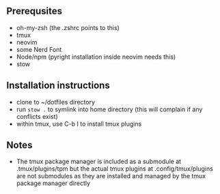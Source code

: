 ## Prerequsites
- oh-my-zsh (the .zshrc points to this)
- tmux
- neovim
- some Nerd Font
- Node/npm (pyright installation inside neovim needs this)
- stow


## Installation instructions
- clone to ~/dotfiles directory
- run `stow .` to symlink into home directory (this will complain if any conflicts exist)
- within tmux, use C-b I to install tmux plugins

## Notes
- The tmux package manager is included as a submodule at .tmux/plugins/tpm but the actual tmux plugins at .config/tmux/plugins are not submodules as they are installed and managed by the tmux package manager directly
